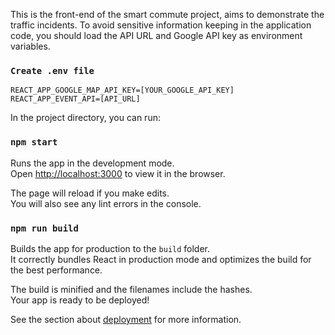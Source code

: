 This is the front-end of the smart commute project, aims to demonstrate the traffic incidents. To avoid sensitive information keeping in the application code, you should load the API URL and Google API key as environment variables.

### `Create .env file`

```
REACT_APP_GOOGLE_MAP_API_KEY=[YOUR_GOOGLE_API_KEY]
REACT_APP_EVENT_API=[API_URL]
```

In the project directory, you can run:

### `npm start`

Runs the app in the development mode.<br />
Open [http://localhost:3000](http://localhost:3000) to view it in the browser.

The page will reload if you make edits.<br />
You will also see any lint errors in the console.

### `npm run build`

Builds the app for production to the `build` folder.<br />
It correctly bundles React in production mode and optimizes the build for the best performance.

The build is minified and the filenames include the hashes.<br />
Your app is ready to be deployed!

See the section about [deployment](https://facebook.github.io/create-react-app/docs/deployment) for more information.
